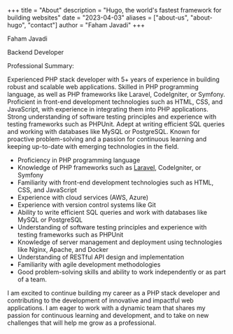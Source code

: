 +++
title = "About"
description = "Hugo, the world's fastest framework for building websites"
date = "2023-04-03"
aliases = ["about-us", "about-hugo", "contact"]
author = "Faham Javadi"
+++

Faham Javadi

Backend Developer

Professional Summary:

Experienced PHP stack developer with 5+ years of experience in building robust and scalable web applications. Skilled in PHP programming language, as well as PHP frameworks like Laravel, CodeIgniter, or Symfony. Proficient in front-end development technologies such as HTML, CSS, and JavaScript, with experience in integrating them into PHP applications. Strong understanding of software testing principles and experience with testing frameworks such as PHPUnit. Adept at writing efficient SQL queries and working with databases like MySQL or PostgreSQL. Known for proactive problem-solving and a passion for continuous learning and keeping up-to-date with emerging technologies in the field.

* Proficiency in PHP programming language
* Knowledge of PHP frameworks such as [Laravel](https://laravel.com/), CodeIgniter, or Symfony
* Familiarity with front-end development technologies such as HTML, CSS, and JavaScript
* Experience with cloud services (AWS, Azure)
* Experience with version control systems like Git
* Ability to write efficient SQL queries and work with databases like MySQL or PostgreSQL
* Understanding of software testing principles and experience with testing frameworks such as PHPUnit
* Knowledge of server management and deployment using technologies like Nginx, Apache, and Docker
* Understanding of RESTful API design and implementation
* Familiarity with agile development methodologies
* Good problem-solving skills and ability to work independently or as part of a team.

I am excited to continue building my career as a PHP stack developer and contributing to the development of innovative and impactful web applications. I am eager to work with a dynamic team that shares my passion for continuous learning and development, and to take on new challenges that will help me grow as a professional.